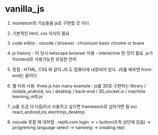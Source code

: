 # vanilla_js

1. mometum의 기능들을 js로 구현할 것 이다.

2. 기본적인 html, css 지식이 필요
3. code editor : vscode / browser : chromium basic chrome or brave

4. js history - 이 당시 netscape browser 이용 - interective 한 것이 필요. js가 frontend로 사용가능한 유일한 언어
5. 장점 : HTML, CSS 와 같이 JS 도 컴퓨터에 내장되어 있다. JS를 배우면 front-end는 끝이다

6. 웹 이외 사용: three.js has many example : js를 3D로 구현하는 library / mobile_android, ios / desktop / back-end / 3D_socket.io / machine learning_ml5.js
7. js를 조금 더 다듬어서 사용하고 싶으면 framework로 넘어가면 됨 ex) react_android,ios electrinjs_desktop

8. vscode 못깔 때 대처법 : replit.com
   login -> + button(우측 상단에 있음) -> progreming language select -> nameing -> creating repl

